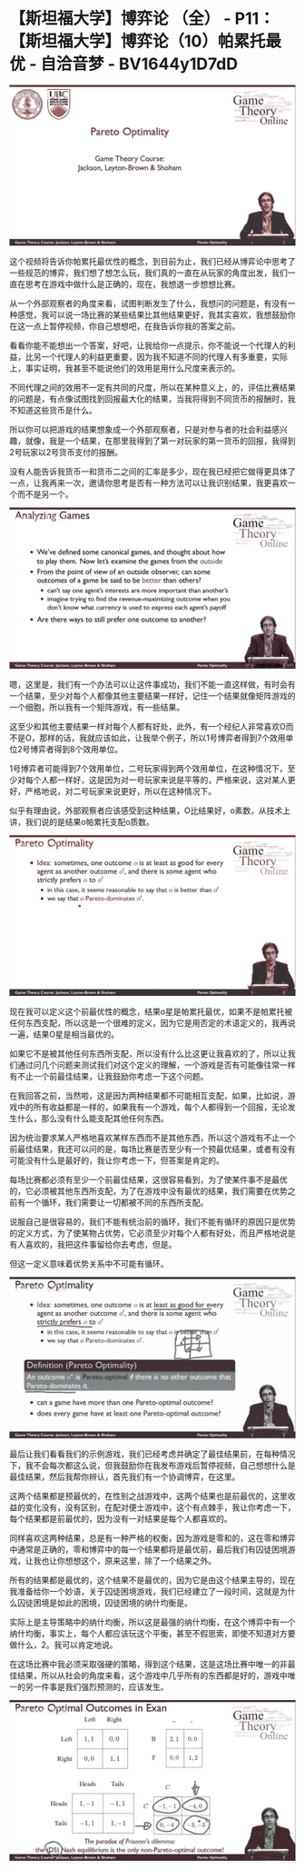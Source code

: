 # 【斯坦福大学】博弈论 （全） - P11：【斯坦福大学】博弈论（10）帕累托最优 - 自洽音梦 - BV1644y1D7dD

![](img/fd9cd6de4fb6b75f7fbc14d4e631cde5_0.png)

这个视频将告诉你帕累托最优性的概念，到目前为止，我们已经从博弈论中思考了一些规范的博弈，我们想了想怎么玩，我们真的一直在从玩家的角度出发，我们一直在思考在游戏中做什么是正确的，现在，我想退一步想想比赛。

从一个外部观察者的角度来看，试图判断发生了什么，我想问的问题是，有没有一种感觉，我可以说一场比赛的某些结果比其他结果更好，我其实喜欢，我想鼓励你在这一点上暂停视频，你自己想想吧，在我告诉你我的答案之前。

看看你能不能想出一个答案，好吧，让我给你一点提示，你不能说一个代理人的利益，比另一个代理人的利益更重要，因为我不知道不同的代理人有多重要，实际上，事实证明，我甚至不能说他们的效用是用什么尺度来表示的。

不同代理之间的效用不一定有共同的尺度，所以在某种意义上，的，评估比赛结果的问题是，有点像试图找到回报最大化的结果，当我将得到不同货币的报酬时，我不知道这些货币是什么。

所以你可以把游戏的结果想象成一个外部观察者，只是对参与者的社会利益感兴趣，就像，我是一个结果，在那里我得到了第一对玩家的第一货币的回报，我得到2号玩家以2号货币支付的报酬。

没有人能告诉我货币一和货币二之间的汇率是多少，现在我已经把它做得更具体了一点，让我再来一次，邀请你思考是否有一种方法可以让我识别结果，我更喜欢一个而不是另一个。



![](img/fd9cd6de4fb6b75f7fbc14d4e631cde5_2.png)

嗯，这里是，我们有一个办法可以让这件事成功，我们不能一直这样做，有时会有一个结果，至少对每个人都像其他主要结果一样好，记住一个结果就像矩阵游戏的一个细胞，所以我有一个矩阵游戏，有一些结果。

这至少和其他主要结果一样对每个人都有好处，此外，有一个经纪人非常喜欢O而不是O，那样的话，我就应该如此，让我举个例子，所以1号博弈者得到7个效用单位2号博弈者得到8个效用单位。

1号博弈者可能得到7个效用单位，二号玩家得到两个效用单位，在这种情况下，至少对每个人都一样好，这是因为对一号玩家来说是平等的，严格来说，这对某人更好，严格地说，对二号玩家来说更好，所以在这种情况下。

似乎有理由说，外部观察者应该感受到这种结果，O比结果好，o素数，从技术上讲，我们说的是结果o帕累托支配o质数。



![](img/fd9cd6de4fb6b75f7fbc14d4e631cde5_4.png)

现在我可以定义这个前最优性的概念，结果o星是帕累托最优，如果不是帕累托被任何东西支配，所以这是一个很难的定义，因为它是用否定的术语定义的，我再说一遍，结果O星是相当最优的。

如果它不是被其他任何东西所支配，所以没有什么比这更让我喜欢的了，所以让我们通过问几个问题来测试我们对这个定义的理解，一个游戏是否有可能像往常一样有不止一个前最佳结果，让我鼓励你考虑一下这个问题。

在我回答之前，当然啦，这是因为两种结果都不可能相互支配，如果，比如说，游戏中的所有收益都是一样的，如果我有一个游戏，每个人都得到一个回报，无论发生什么，那么没有什么能支配其他任何东西。

因为统治要求某人严格地喜欢某样东西而不是其他东西，所以这个游戏有不止一个前最佳结果，我还可以问的是，每场比赛是否至少有一个预最优结果，或者有没有可能没有什么是最好的，我让你考虑一下，但答案是肯定的。

每场比赛都必须有至少一个前最佳结果，这很容易看到，为了使某件事不是最优的，它必须被其他东西所支配，为了在游戏中没有最优的结果，我们需要在优势之前有一个循环，我们需要让一切都被不同的东西所支配。

说服自己是很容易的，我们不能有统治前的循环，我们不能有循环的原因只是优势的定义方式，为了使某物占优势，它必须至少对每个人都有好处，而且严格地说是有人喜欢的，我把这件事留给你去考虑，但是。

但这一定义意味着优势关系中不可能有循环。

![](img/fd9cd6de4fb6b75f7fbc14d4e631cde5_6.png)

最后让我们看看我们的示例游戏，我们已经考虑并确定了最佳结果前，在每种情况下，我不会每次都这么说，但我鼓励你在我发布游戏后暂停视频，自己想想什么是最佳结果，然后我帮你辨认，首先我们有一个协调博弈，在这里。

这两个结果都是预最优的，在性别之战游戏中，这两个结果也是前最优的，这里收益的变化没有，没有区别，在配对便士游戏中，这个有点棘手，我让你考虑一下，每个结果都是前最优的，因为没有一对结果是每个人都喜欢的。

同样喜欢这两种结果，总是有一种严格的权衡，因为游戏是零和的，这在零和博弈中通常是正确的，零和博弈中的每一个结果都将是最优前，最后我们有囚徒困境游戏，让我也让你想想这个，原来这里，除了一个结果之外。

所有的结果都是最优的，这个结果不是最优的，因为它是由这个结果主导的，现在我准备给你一个妙语，关于囚徒困境游戏，我们已经建立了一段时间，这就是为什么囚徒困境是如此的困境，囚徒困境的纳什均衡是。

实际上是主导策略中的纳什均衡，所以这是最强的纳什均衡，在这个博弈中有一个纳什均衡，事实上，每个人都应该玩这个平衡，甚至不假思索，即使不知道对方要做什么，2。我可以肯定地说。

在这场比赛中我必须采取强硬的策略，得到这个结果，这是这场比赛中唯一的非最佳结果，所以从社会的角度来看，这个游戏中几乎所有的东西都是好的，游戏中唯一的另一件事是我们强烈预测的，应该发生。



![](img/fd9cd6de4fb6b75f7fbc14d4e631cde5_8.png)